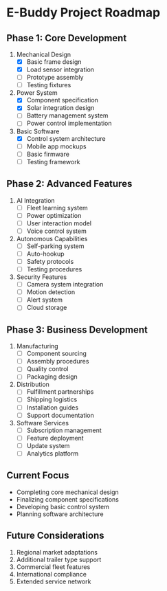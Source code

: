 # E-Buddy Project Roadmap

## Phase 1: Core Development
1. Mechanical Design
   - [x] Basic frame design
   - [x] Load sensor integration
   - [ ] Prototype assembly
   - [ ] Testing fixtures

2. Power System
   - [x] Component specification
   - [x] Solar integration design
   - [ ] Battery management system
   - [ ] Power control implementation

3. Basic Software
   - [x] Control system architecture
   - [ ] Mobile app mockups
   - [ ] Basic firmware
   - [ ] Testing framework

## Phase 2: Advanced Features
1. AI Integration
   - [ ] Fleet learning system
   - [ ] Power optimization
   - [ ] User interaction model
   - [ ] Voice control system

2. Autonomous Capabilities
   - [ ] Self-parking system
   - [ ] Auto-hookup
   - [ ] Safety protocols
   - [ ] Testing procedures

3. Security Features
   - [ ] Camera system integration
   - [ ] Motion detection
   - [ ] Alert system
   - [ ] Cloud storage

## Phase 3: Business Development
1. Manufacturing
   - [ ] Component sourcing
   - [ ] Assembly procedures
   - [ ] Quality control
   - [ ] Packaging design

2. Distribution
   - [ ] Fulfillment partnerships
   - [ ] Shipping logistics
   - [ ] Installation guides
   - [ ] Support documentation

3. Software Services
   - [ ] Subscription management
   - [ ] Feature deployment
   - [ ] Update system
   - [ ] Analytics platform

## Current Focus
- Completing core mechanical design
- Finalizing component specifications
- Developing basic control system
- Planning software architecture

## Future Considerations
1. Regional market adaptations
2. Additional trailer type support
3. Commercial fleet features
4. International compliance
5. Extended service network